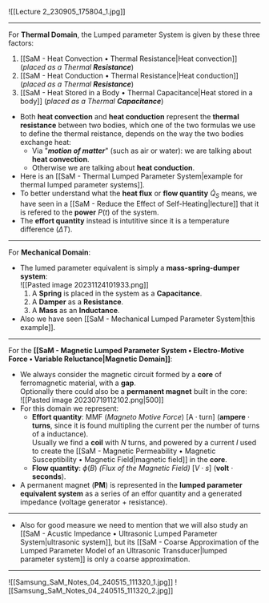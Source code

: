 ![[Lecture 2_230905_175804_1.jpg]]

---
For **Thermal Domain**, the Lumped parameter System is given by these three factors:
1. [[SaM - Heat Convection • Thermal Resistance|Heat convection]] (_placed as a Thermal **Resistance**_)
2. [[SaM - Heat Conduction • Thermal Resistance|Heat conduction]] (_placed as a Thermal **Resistance**_)
3. [[SaM - Heat Stored in a Body • Thermal Capacitance|Heat stored in a body]] (_placed as a Thermal **Capacitance**_)
- Both **heat convection** and **heat conduction** represent the **thermal resistance** between two bodies, which one of the two formulas we use to define the thermal reistance, depends on the way the two bodies exchange heat:
	- Via "***motion of matter***" (such as air or water): we are talking about **heat convection**.
	- Otherwise we are talking about **heat conduction**.
- Here is an [[SaM - Thermal Lumped Parameter System|example for thermal lumped parameter systems]].
- To better understand what the **heat flux** or **flow quantity** $\dot Q_S$ means, we have seen in a [[SaM - Reduce the Effect of Self-Heating|lecture]] that it is refered to the **power** $P(t)$ of the system.
- The **effort quantity** instead is intutitive since it is a temperature difference ($\Delta T$).

---
For **Mechanical Domain**:
- The lumed parameter equivalent is simply a **mass-spring-dumper system**:<br>![[Pasted image 20231124101933.png]]
	1. A **Spring** is placed in the system as a **Capacitance**.
	2. A **Damper** as a **Resistance**.
	3. A **Mass** as an **Inductance**.
- Also we have seen [[SaM - Mechanical Lumped Parameter System|this example]].

---
For the **[[SaM - Magnetic Lumped Parameter System • Electro-Motive Force • Variable Reluctance|Magnetic Domain]]**:
- We always consider the magnetic circuit formed by a **core** of ferromagnetic material, with a **gap**.<br>Optionally there could also be a **permanent magnet** built in the core:<br>![[Pasted image 20230719112102.png|500]]
- For this domain we represent:
	- **Effort quantity**: $\text{MMF}$ (*Magneto Motive Force*) $\left[\text{A}\cdot\text{turn}\right]$ (**ampere** $\cdot$ **turns**, since it is found multipling the current per the number of turns of a inductance).<br>Usually we find a **coil** with $N$ turns, and powered by a current $I$ used to create the [[SaM - Magnetic Permeability • Magnetic Susceptibility • Magnetic Field|magnetic field]] in the **core**.
	- **Flow quantity**: $\phi(B)$ *(Flux of the Magnetic Field)* $\left[V \cdot s\right]$ (**volt** $\cdot$ **seconds**).
- A permanent magnet (**PM**) is represented in the **lumped parameter equivalent system** as a series of an effor quantity and a generated impedance (voltage generator + resistance).

---
- Also for good measure we need to mention that we will also study an [[SaM - Acustic Impedance • Ultrasonic Lumped Parameter System|ultrasonic system]], but its [[SaM - Coarse Approximation of the Lumped Parameter Model of an Ultrasonic Transducer|lumped parameter system]] is only a coarse approximation.

---
![[Samsung_SaM_Notes_04_240515_111320_1.jpg]]
![[Samsung_SaM_Notes_04_240515_111320_2.jpg]]

